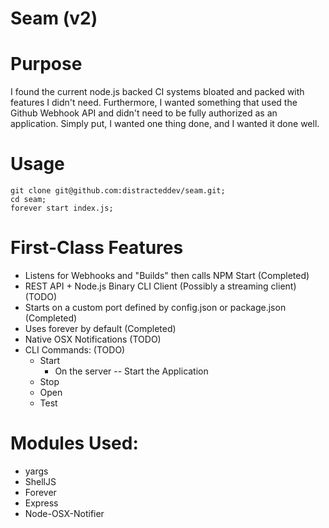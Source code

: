 # Seam (v2)

# Purpose

I found the current node.js backed CI systems bloated and packed with features I didn't need.
Furthermore, I wanted something that used the Github Webhook API and didn't need to be fully
authorized as an application. Simply put, I wanted one thing done, and I wanted it done well.


# Usage

```
git clone git@github.com:distracteddev/seam.git;
cd seam;
forever start index.js;
```


# First-Class Features

* Listens for Webhooks and "Builds" then calls NPM Start  (Completed)
* REST API + Node.js Binary CLI Client (Possibly a streaming client) (TODO)
* Starts on a custom port defined by config.json or package.json (Completed)
* Uses forever by default (Completed)
* Native OSX Notifications (TODO)
* CLI Commands:      (TODO)
    * Start
      * On the server -- Start the Application
    * Stop
    * Open
    * Test


# Modules Used:

* yargs
* ShellJS
* Forever
* Express
* Node-OSX-Notifier
